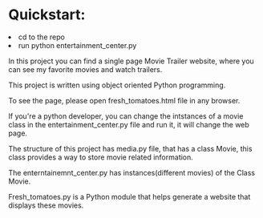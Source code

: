 <h1>Quickstart: </h1>

<li>cd to the repo </li>
<li>run python entertainment_center.py </li>

In this project you can find a single page Movie Trailer website, where you can see my favorite movies and watch trailers.

This project is written using object oriented Python programming.

To see the page, please open fresh_tomatoes.html file in any browser.

If you're a python developer, you can change the intstances of a movie class in the entertainment_center.py file and run it, it will change the web page.

The structure of this project has media.py file, that has a class Movie, this class provides a way to store movie related information.

The enterntainemnt_center.py has instances(different movies) of the Class Movie.

Fresh_tomatoes.py is a Python module that helps generate a website that displays these movies.

